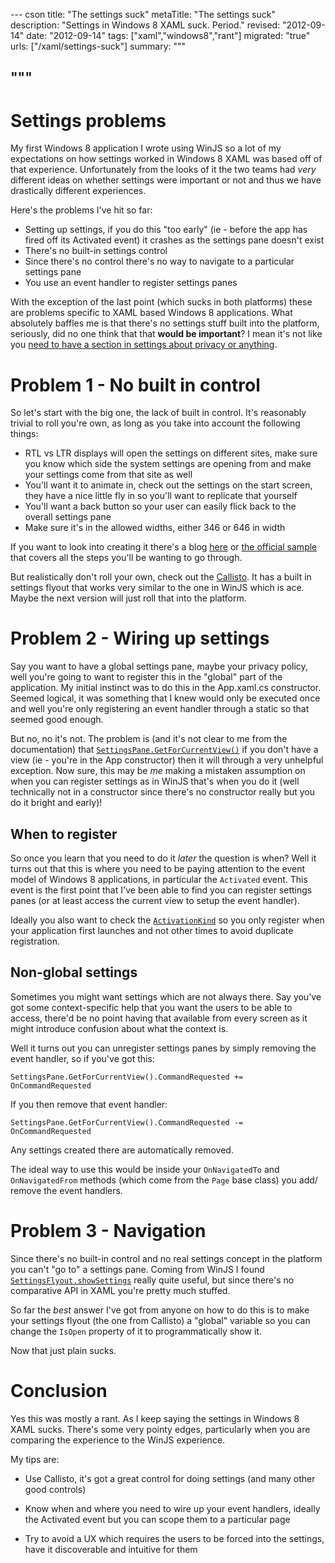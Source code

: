 --- cson
title: "The settings suck"
metaTitle: "The settings suck"
description: "Settings in Windows 8 XAML suck. Period."
revised: "2012-09-14"
date: "2012-09-14"
tags: ["xaml","windows8","rant"]
migrated: "true"
urls: ["/xaml/settings-suck"]
summary: """

"""
---
# Settings problems

My first Windows 8 application I wrote using WinJS so a lot of my expectations on how settings worked in Windows 8 XAML was based off of that experience. Unfortunately from the looks of it the two teams had *very* different ideas on whether settings were important or not and thus we have drastically different experiences.

Here's the problems I've hit so far:

* Setting up settings, if you do this "too early" (ie - before the app has fired off its Activated event) it crashes as the settings pane doesn't exist
* There's no built-in settings control
* Since there's no control there's no way to navigate to a particular settings pane
* You use an event handler to register settings panes

With the exception of the last point (which sucks in both platforms) these are problems specific to XAML based Windows 8 applications. What absolutely baffles me is that there's no settings stuff built into the platform, seriously, did no one think that that **would be important**? I mean it's not like you [need to have a section in settings about privacy or anything][1].

# Problem 1 - No built in control

So let's start with the big one, the lack of built in control. It's reasonably trivial to roll you're own, as long as you take into account the following things:

* RTL vs LTR displays will open the settings on different sites, make sure you know which side the system settings are opening from and make your settings come from that site as well
* You'll want it to animate in, check out the settings on the start screen, they have a nice little fly in so you'll want to replicate that yourself
* You'll want a back button so your user can easily flick back to the overall settings pane
* Make sure it's in the allowed widths, either 346 or 646 in width

If you want to look into creating it there's a blog [here][2] or [the official sample][3] that covers all the steps you'll be wanting to go through.

But realistically don't roll your own, check out the [Callisto][4]. It has a built in settings flyout that works very similar to the one in WinJS which is ace. Maybe the next version will just roll that into the platform.

# Problem 2 - Wiring up settings

Say you want to have a global settings pane, maybe your privacy policy, well you're going to want to register this in the "global" part of the application. My initial instinct was to do this in the App.xaml.cs constructor. Seemed logical, it was something that I knew would only be executed once and well you're only registering an event handler through a static so that seemed good enough.

But no, no it's not. The problem is (and it's not clear to me from the documentation) that [`SettingsPane.GetForCurrentView()`][5] if you don't have a view (ie - you're in the App constructor) then it will through a very unhelpful exception. Now sure, this may be *me* making a mistaken assumption on when you can register settings as in WinJS that's when you do it (well technically not in a constructor since there's no constructor really but you do it bright and early)!

## When to register

So once you learn that you need to do it *later* the question is when? Well it turns out that this is where you need to be paying attention to the event model of Windows 8 applications, in particular the `Activated` event. This event is the first point that I've been able to find you can register settings panes (or at least access the current view to setup the event handler).

Ideally you also want to check the [`ActivationKind`][6] so you only register when your application first launches and not other times to avoid duplicate registration.

## Non-global settings

Sometimes you might want settings which are not always there. Say you've got some context-specific help that you want the users to be able to access, there'd be no point having that available from every screen as it might introduce confusion about what the context is.

Well it turns out you can unregister settings panes by simply removing the event handler, so if you've got this:

	SettingsPane.GetForCurrentView().CommandRequested += OnCommandRequested

If you then remove that event handler:

	SettingsPane.GetForCurrentView().CommandRequested -= OnCommandRequested

Any settings created there are automatically removed.

The ideal way to use this would be inside your `OnNavigatedTo` and `OnNavigatedFrom` methods (which come from the `Page` base class) you add/ remove the event handlers.

# Problem 3 - Navigation

Since there's no built-in control and no real settings concept in the platform you can't "go to" a settings pane. Coming from WinJS I found [`SettingsFlyout.showSettings`][7] really quite useful, but since there's no comparative API in XAML you're pretty much stuffed.

So far the _best_ answer I've got from anyone on how to do this is to make your settings flyout (the one from Callisto) a "global" variable so you can change the `IsOpen` property of it to programmatically show it.

Now that just plain sucks.

# Conclusion

Yes this was mostly a rant. As I keep saying the settings in Windows 8 XAML sucks. There's some very pointy edges, particularly when you are comparing the experience to the WinJS experience.

My tips are:

* Use Callisto, it's got a great control for doing settings (and many other good controls)
* Know when and where you need to wire up your event handlers, ideally the Activated event but you can scope them to a particular page
* Try to avoid a UX which requires the users to be forced into the settings, have it discoverable and intuitive for them


  [1]: http://msdn.microsoft.com/en-us/library/windows/apps/hh694083.aspx#4.1.1_Your_app_must_have_a_privacy_statement_if_it_collects_personal_information
  [2]: http://blog.jerrynixon.com/2012/08/how-to-create-windows-8-settings-pane.html
  [3]: http://code.msdn.microsoft.com/windowsapps/App-settings-sample-1f762f49
  [4]: https://github.com/timheuer/callisto
  [5]: http://msdn.microsoft.com/en-us/library/windows/apps/windows.ui.applicationsettings.settingspane.getforcurrentview.aspx
  [6]: http://msdn.microsoft.com/en-us/library/windows/apps/windows.applicationmodel.activation.activationkind
  [7]: http://msdn.microsoft.com/en-us/library/windows/apps/hh770581.aspx
  [8]: http://okra.codeplex.com